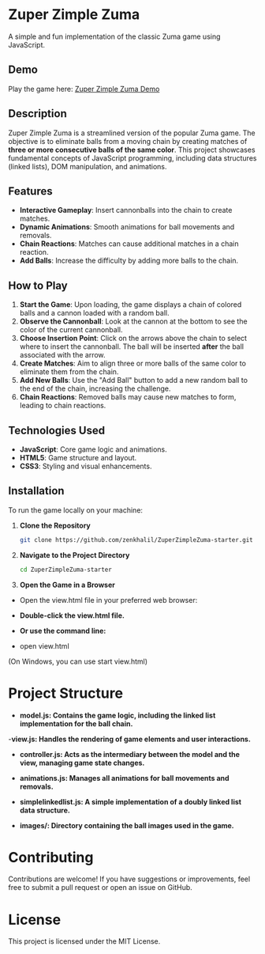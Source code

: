 # Zuper Zimple Zuma

A simple and fun implementation of the classic Zuma game using JavaScript.

## Demo

Play the game here: [Zuper Zimple Zuma Demo](https://zenkhalil.github.io/ZuperZimpleZuma-starter/animations.html)

## Description

Zuper Zimple Zuma is a streamlined version of the popular Zuma game. The objective is to eliminate balls from a moving chain by creating matches of **three or more consecutive balls of the same color**. This project showcases fundamental concepts of JavaScript programming, including data structures (linked lists), DOM manipulation, and animations.

## Features

- **Interactive Gameplay**: Insert cannonballs into the chain to create matches.
- **Dynamic Animations**: Smooth animations for ball movements and removals.
- **Chain Reactions**: Matches can cause additional matches in a chain reaction.
- **Add Balls**: Increase the difficulty by adding more balls to the chain.

## How to Play

1. **Start the Game**: Upon loading, the game displays a chain of colored balls and a cannon loaded with a random ball.
2. **Observe the Cannonball**: Look at the cannon at the bottom to see the color of the current cannonball.
3. **Choose Insertion Point**: Click on the arrows above the chain to select where to insert the cannonball. The ball will be inserted **after** the ball associated with the arrow.
4. **Create Matches**: Aim to align three or more balls of the same color to eliminate them from the chain.
5. **Add New Balls**: Use the "Add Ball" button to add a new random ball to the end of the chain, increasing the challenge.
6. **Chain Reactions**: Removed balls may cause new matches to form, leading to chain reactions.

## Technologies Used

- **JavaScript**: Core game logic and animations.
- **HTML5**: Game structure and layout.
- **CSS3**: Styling and visual enhancements.

## Installation

To run the game locally on your machine:

1. **Clone the Repository**

   ```bash
   git clone https://github.com/zenkhalil/ZuperZimpleZuma-starter.git

2. **Navigate to the Project Directory**

   ```bash
   cd ZuperZimpleZuma-starter

3. **Open the Game in a Browser**

- Open the view.html file in your preferred web browser:

- **Double-click the view.html file.**

- **Or use the command line:**

- open view.html

(On Windows, you can use start view.html)

# Project Structure

- **model.js: Contains the game logic, including the linked list implementation for the ball chain.**

-**view.js: Handles the rendering of game elements and user interactions.**

- **controller.js: Acts as the intermediary between the model and the view, managing game state changes.**

- **animations.js: Manages all animations for ball movements and removals.**

- **simplelinkedlist.js: A simple implementation of a doubly linked list data structure.**

- **images/: Directory containing the ball images used in the game.**

# Contributing
Contributions are welcome! If you have suggestions or improvements, feel free to submit a pull request or open an issue on GitHub.


# License
This project is licensed under the MIT License.

